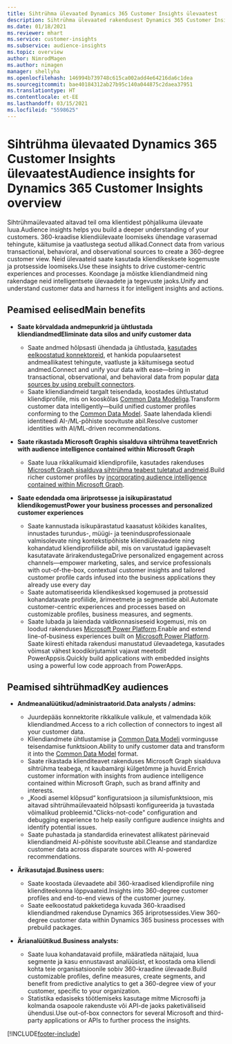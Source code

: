 ```yaml
---
title: Sihtrühma ülevaated Dynamics 365 Customer Insights ülevaatest
description: Sihtrühma ülevaated rakendusest Dynamics 365 Customer Insights.
ms.date: 01/18/2021
ms.reviewer: mhart
ms.service: customer-insights
ms.subservice: audience-insights
ms.topic: overview
author: NimrodMagen
ms.author: nimagen
manager: shellyha
ms.openlocfilehash: 146994b739748c615ca002add4e64216da6c1dea
ms.sourcegitcommit: bae40184312ab27b95c140a044875c2daea37951
ms.translationtype: HT
ms.contentlocale: et-EE
ms.lasthandoff: 03/15/2021
ms.locfileid: "5598625"
---
```

# <a name="audience-insights-for-dynamics-365-customer-insights-overview"></a><span data-ttu-id="e93a3-103">Sihtrühma ülevaated Dynamics 365 Customer Insights ülevaatest</span><span class="sxs-lookup"><span data-stu-id="e93a3-103">Audience insights for Dynamics 365 Customer Insights overview</span></span>

<span data-ttu-id="e93a3-104">Sihtrühmaülevaated aitavad teil oma klientidest põhjalikuma ülevaate luua.</span><span class="sxs-lookup"><span data-stu-id="e93a3-104">Audience insights helps you build a deeper understanding of your customers.</span></span> <span data-ttu-id="e93a3-105">360-kraadise kliendiülevaate loomiseks ühendage varasemad tehingute, käitumise ja vaatlustega seotud allikad.</span><span class="sxs-lookup"><span data-stu-id="e93a3-105">Connect data from various transactional, behavioral, and observational sources to create a 360-degree customer view.</span></span> <span data-ttu-id="e93a3-106">Neid ülevaateid saate kasutada kliendikesksete kogemuste ja protsesside loomiseks.</span><span class="sxs-lookup"><span data-stu-id="e93a3-106">Use these insights to drive customer-centric experiences and processes.</span></span> <span data-ttu-id="e93a3-107">Koondage ja mõistke kliendiandmeid ning rakendage neid intelligentsete ülevaadete ja tegevuste jaoks.</span><span class="sxs-lookup"><span data-stu-id="e93a3-107">Unify and understand customer data and harness it for intelligent insights and actions.</span></span>

## <a name="main-benefits"></a><span data-ttu-id="e93a3-108">Peamised eelised</span><span class="sxs-lookup"><span data-stu-id="e93a3-108">Main benefits</span></span> 

- <span data-ttu-id="e93a3-109">**Saate kõrvaldada andmepunkrid ja ühtlustada kliendiandmed**</span><span class="sxs-lookup"><span data-stu-id="e93a3-109">**Eliminate data silos and unify customer data**</span></span>

  - <span data-ttu-id="e93a3-110">Saate andmed hõlpsasti ühendada ja ühtlustada, [kasutades eelkoostatud konnektoreid](data-sources.md), et hankida populaarsetest andmeallikatest tehingute, vaatluste ja käitumisega seotud andmed.</span><span class="sxs-lookup"><span data-stu-id="e93a3-110">Connect and unify your data with ease—bring in transactional, observational, and behavioral data from popular [data sources by using prebuilt connectors](data-sources.md).</span></span>
  - <span data-ttu-id="e93a3-111">Saate kliendiandmeid targalt teisendada, koostades ühtlustatud kliendiprofiile, mis on kooskõlas [Common Data Modeliga](/common-data-model/).</span><span class="sxs-lookup"><span data-stu-id="e93a3-111">Transform customer data intelligently—build unified customer profiles conforming to the [Common Data Model](/common-data-model/).</span></span> <span data-ttu-id="e93a3-112">Saate lahendada kliendi identiteedi AI-/ML-põhiste soovituste abil.</span><span class="sxs-lookup"><span data-stu-id="e93a3-112">Resolve customer identities with AI/ML-driven recommendations.</span></span>

- <span data-ttu-id="e93a3-113">**Saate rikastada Microsoft Graphis sisalduva sihtrühma teavet**</span><span class="sxs-lookup"><span data-stu-id="e93a3-113">**Enrich with audience intelligence contained within Microsoft Graph**</span></span>

  - <span data-ttu-id="e93a3-114">Saate luua rikkalikumaid kliendiprofiile, kasutades rakenduses [Microsoft Graph sisalduva sihtrühma teabest tuletatud andmeid](enrichment-microsoft-graph.md).</span><span class="sxs-lookup"><span data-stu-id="e93a3-114">Build richer customer profiles by [incorporating audience intelligence contained within Microsoft Graph](enrichment-microsoft-graph.md).</span></span>  

- <span data-ttu-id="e93a3-115">**Saate edendada oma äriprotsesse ja isikupärastatud kliendikogemust**</span><span class="sxs-lookup"><span data-stu-id="e93a3-115">**Power your business processes and personalized customer experiences**</span></span>

  - <span data-ttu-id="e93a3-116">Saate kannustada isikupärastatud kaasatust kõikides kanalites, innustades turundus-, müügi- ja teenindusprofessionaale valmisolevate ning kontekstipõhiste kliendiülevaadete ning kohandatud kliendiprofiilide abil, mis on varustatud igapäevaselt kasutatavate ärirakendustega</span><span class="sxs-lookup"><span data-stu-id="e93a3-116">Drive personalized engagement across channels—empower marketing, sales, and service professionals with out-of-the-box, contextual customer insights and tailored customer profile cards infused into the business applications they already use every day</span></span>
  - <span data-ttu-id="e93a3-117">Saate automatiseerida kliendikesksed kogemused ja protsessid kohandatavate profiilide, ärimeetmete ja segmentide abil.</span><span class="sxs-lookup"><span data-stu-id="e93a3-117">Automate customer-centric experiences and processes based on customizable profiles, business measures, and segments.</span></span>
  - <span data-ttu-id="e93a3-118">Saate lubada ja laiendada valdkonnasiseseid kogemusi, mis on loodud rakenduses [Microsoft Power Platform](https://powerplatform.microsoft.com/).</span><span class="sxs-lookup"><span data-stu-id="e93a3-118">Enable and extend line-of-business experiences built on [Microsoft Power Platform](https://powerplatform.microsoft.com/).</span></span> <span data-ttu-id="e93a3-119">Saate kiiresti ehitada rakendusi manustatud ülevaadetega, kasutades võimsat vähest koodikirjutamist vajavat meetodit PowerAppsis.</span><span class="sxs-lookup"><span data-stu-id="e93a3-119">Quickly build applications with embedded insights using a powerful low code approach from PowerApps.</span></span>  

## <a name="key-audiences"></a><span data-ttu-id="e93a3-120">Peamised sihtrühmad</span><span class="sxs-lookup"><span data-stu-id="e93a3-120">Key audiences</span></span>

- <span data-ttu-id="e93a3-121">**Andmeanalüütikud/administraatorid.**</span><span class="sxs-lookup"><span data-stu-id="e93a3-121">**Data analysts / admins:**</span></span>

  - <span data-ttu-id="e93a3-122">Juurdepääs konnektorite rikkalikule valikule, et valmendada kõik kliendiandmed.</span><span class="sxs-lookup"><span data-stu-id="e93a3-122">Access to a rich collection of connectors to ingest all your customer data.</span></span>
  - <span data-ttu-id="e93a3-123">Kliendiandmete ühtlustamise ja [Common Data Modeli](/common-data-model/) vormingusse teisendamise funktsioon.</span><span class="sxs-lookup"><span data-stu-id="e93a3-123">Ability to unify customer data and transform it into the [Common Data Model](/common-data-model/) format.</span></span>
  - <span data-ttu-id="e93a3-124">Saate rikastada klienditeavet rakenduses Microsoft Graph sisalduva sihtrühma teabega, nt kaubamärgi külgetõmme ja huvid.</span><span class="sxs-lookup"><span data-stu-id="e93a3-124">Enrich customer information with insights from audience intelligence contained within Microsoft Graph, such as brand affinity and interests.</span></span>
  - <span data-ttu-id="e93a3-125">„Koodi asemel klõpsud“ konfiguratsioon ja silumisfunktsioon, mis aitavad sihtrühmaülevaateid hõlpsasti konfigureerida ja tuvastada võimalikud probleemid.</span><span class="sxs-lookup"><span data-stu-id="e93a3-125">"Clicks-not-code" configuration and debugging experience to help easily configure audience insights and identify potential issues.</span></span>
  - <span data-ttu-id="e93a3-126">Saate puhastada ja standardida erinevatest allikatest pärinevaid kliendiandmeid AI-põhiste soovituste abil.</span><span class="sxs-lookup"><span data-stu-id="e93a3-126">Cleanse and standardize customer data across disparate sources with AI-powered recommendations.</span></span>  

- <span data-ttu-id="e93a3-127">**Ärikasutajad.**</span><span class="sxs-lookup"><span data-stu-id="e93a3-127">**Business users:**</span></span>

  - <span data-ttu-id="e93a3-128">Saate koostada ülevaadete abil 360-kraadised kliendiprofiile ning klienditeekonna lõppvaateid.</span><span class="sxs-lookup"><span data-stu-id="e93a3-128">Insights into 360-degree customer profiles and end-to-end views of the customer journey.</span></span>
  - <span data-ttu-id="e93a3-129">Saate eelkoostatud pakketidega kuvada 360-kraadised kliendiandmed rakenduse Dynamics 365 äriprotsessides.</span><span class="sxs-lookup"><span data-stu-id="e93a3-129">View 360-degree customer data within Dynamics 365 business processes with prebuild packages.</span></span>

- <span data-ttu-id="e93a3-130">**Ärianalüütikud.**</span><span class="sxs-lookup"><span data-stu-id="e93a3-130">**Business analysts:**</span></span>

  - <span data-ttu-id="e93a3-131">Saate luua kohandatavaid profiile, määratleda näitajaid, luua segmente ja kasu ennustavast analüüsist, et koostada oma kliendi kohta teie organisatsioonile sobiv 360-kraadine ülevaade.</span><span class="sxs-lookup"><span data-stu-id="e93a3-131">Build customizable profiles, define measures, create segments, and benefit from predictive analytics to get a 360-degree view of your customer, specific to your organization.</span></span>  
  - <span data-ttu-id="e93a3-132">Statistika edasiseks töötlemiseks kasutage mitme Microsofti ja kolmanda osapoole rakenduste või API-de jaoks paketiväliseid ühendusi.</span><span class="sxs-lookup"><span data-stu-id="e93a3-132">Use out-of-box connectors for several Microsoft and third-party applications or APIs to further process the insights.</span></span>


[!INCLUDE[footer-include](../includes/footer-banner.md)]